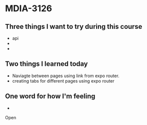 # MDIA-3126

## Three things I want to try during this course 
- api
- 
- 

## Two things I learned today
- Naviagte between pages using link from expo router.
- creating tabs for different pages using expo router

## One word for how I'm feeling
- 

Open